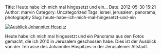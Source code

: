 Title: Heute habe ich mich mal hingesetzt und ein...
Date: 2012-05-30 15:21
Author: marvin
Category: Uncategorized
Tags: israel, jerusalem, panorama, photography
Slug: heute-habe-ich-mich-mal-hingesetzt-und-ein

[![Ausblick Johanniter Hospitz](http://farm9.staticflickr.com/8152/7302196918_d5d7458286_c.jpg)](http://www.flickr.com/photos/marvinxsteadfast/7302196918/ "Ausblick Johanniter Hospitz by marvinxsteadfast, on Flickr, via Patr")

Heute habe ich mich mal hingesetzt und ein Panorama aus den Fotos
gemacht, die ich 2010 in Jerusalem geschossen habe. Dies ist der
Ausblick von der Terrasse des Johanniter Hospitzes in der Jerusalemer
Altstadt.

